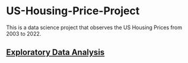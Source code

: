 # US-Housing-Price-Project
This is a data science project that observes the US Housing Prices from 2003 to 2022.   

## [Exploratory Data Analysis](EDA.md)
